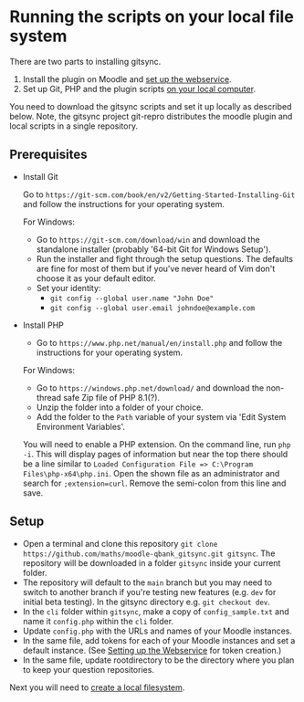 # Running the scripts on your local file system

There are two parts to installing gitsync.

1. Install the plugin on Moodle and [set up the webservice](webservicesetup.md).
2. Set up Git, PHP and the plugin scripts [on your local computer](localsetup.md).

You need to download the gitsync scripts and set it up locally as described below.  Note, the gitsync project git-repro distributes the moodle plugin and local scripts in a single repository.

## Prerequisites
- Install Git

  Go to `https://git-scm.com/book/en/v2/Getting-Started-Installing-Git` and follow the instructions for your operating system.

  For Windows:
  - Go to `https://git-scm.com/download/win` and download the standalone installer (probably '64-bit Git for Windows Setup').
  - Run the installer and fight through the setup questions. The defaults are fine for most of them but if you've never heard of Vim
  don't choose it as your default editor.
  - Set your identity:
    - `git config --global user.name "John Doe"`
    - `git config --global user.email johndoe@example.com`

- Install PHP
  - Go to `https://www.php.net/manual/en/install.php` and follow the instructions for your operating system.

  For Windows:
  - Go to `https://windows.php.net/download/` and download the non-thread safe Zip file of PHP 8.1(?).
  - Unzip the folder into a folder of your choice.
  - Add the folder to the `Path` variable of your system via 'Edit System Environment Variables'.

  You will need to enable a PHP extension. On the command line, run `php -i`. This will display pages of information but near the top there should be a line similar to `Loaded Configuration File => C:\Program Files\php-x64\php.ini`. Open the shown file as an administrator and search for `;extension=curl`. Remove the semi-colon from this line and save.

## Setup
- Open a terminal and clone this repository `git clone https://github.com/maths/moodle-qbank_gitsync.git gitsync`. The repository will be downloaded in a folder `gitsync` inside your current folder.
- The repository will default to the `main` branch but you may need to switch to another branch if you're testing new features (e.g. `dev` for initial beta testing). In the gitsync directory e.g. `git checkout dev`.
- In the `cli` folder within `gitsync`, make a copy of `config_sample.txt` and name it `config.php` within the `cli` folder.
- Update `config.php` with the URLs and names of your Moodle instances.
- In the same file, add tokens for each of your Moodle instances and set a default instance. (See [Setting up the Webservice](webservicesetup.md) for token creation.)
- In the same file, update rootdirectory to be the directory where you plan to keep your question repositories.

Next you will need to [create a local filesystem](createrepro.md).